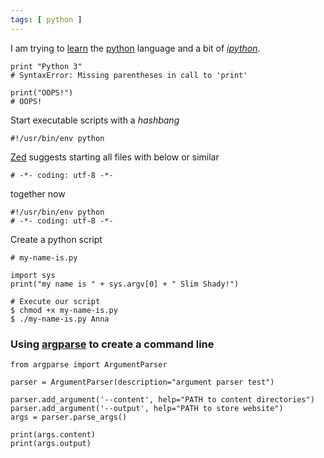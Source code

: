 ```yaml
---
tags: [ python ]
---
```


I am trying to [learn](http://pymbook.readthedocs.org/en/py3/) the
[python](http://python.org) language and a bit of
*[ipython](http://ipython.org)*.

    print "Python 3"
    # SyntaxError: Missing parentheses in call to 'print'

    print("OOPS!")
    # OOPS!

Start executable scripts with a *hashbang*

    #!/usr/bin/env python

[Zed]() suggests starting all files with below or similar

    # -*- coding: utf-8 -*-

together now

    #!/usr/bin/env python
    # -*- coding: utf-8 -*-

<!--more-->

Create a python script

    # my-name-is.py

    import sys
    print("my name is " + sys.argv[0] + " Slim Shady!")

    # Execute our script
    $ chmod +x my-name-is.py
    $ ./my-name-is.py Anna

### Using [argparse](https://docs.python.org/3/library/argparse.html) to create a command line

    from argparse import ArgumentParser

    parser = ArgumentParser(description="argument parser test")

    parser.add_argument('--content', help="PATH to content directories")
    parser.add_argument('--output', help="PATH to store website")
    args = parser.parse_args()

    print(args.content)
    print(args.output)
